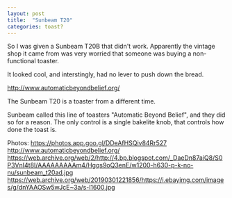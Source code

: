 ```yaml
---
layout: post
title:  "Sunbeam T20"
categories: toast?
---
```


So I was given a Sunbeam T20B that didn't work.
Apparently the vintage shop it came from was very worried that someone was buying a non-functional toaster.

It looked cool, and interstingly, had no lever to push down the bread.

http://www.automaticbeyondbelief.org/

The Sunbeam T20 is a toaster from a different time.

Sunbeam called this line of toasters "Automatic Beyond Belief", and they did so for a reason.
The only control is a single bakelite knob, that controls how done the toast is.



<!--excerpt-->

Photos: https://photos.app.goo.gl/DDeAfHSQiv84Rr527
http://www.automaticbeyondbelief.org/
https://web.archive.org/web/2/http://4.bp.blogspot.com/_DaeDn87aiQ8/S0P3VnI4t8I/AAAAAAAAAm4/Hgqs9oQ3enE/w1200-h630-p-k-no-nu/sunbeam_t20ad.jpg
https://web.archive.org/web/20190301221856/https://i.ebayimg.com/images/g/dnYAAOSw5wJcE~3a/s-l1600.jpg
